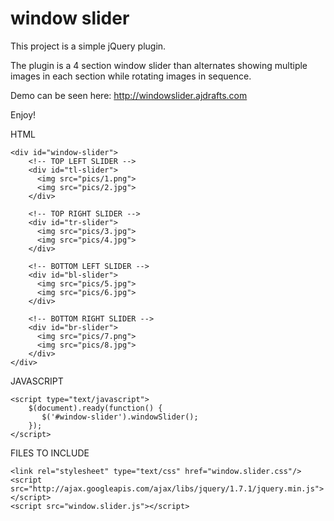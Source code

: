 # window slider

This project is a simple jQuery plugin.

The plugin is a 4 section window slider than alternates showing multiple images in each section while rotating images in sequence.

Demo can be seen here: http://windowslider.ajdrafts.com

Enjoy!


HTML

    <div id="window-slider">
        <!-- TOP LEFT SLIDER -->
        <div id="tl-slider">
          <img src="pics/1.png">
          <img src="pics/2.jpg">
        </div>
        
        <!-- TOP RIGHT SLIDER -->
        <div id="tr-slider">
          <img src="pics/3.jpg">
          <img src="pics/4.jpg">
        </div>
        
        <!-- BOTTOM LEFT SLIDER -->
        <div id="bl-slider">
          <img src="pics/5.jpg">
          <img src="pics/6.jpg">
        </div>
        
        <!-- BOTTOM RIGHT SLIDER -->
        <div id="br-slider">
          <img src="pics/7.png">
          <img src="pics/8.jpg">
        </div>
    </div>


JAVASCRIPT

    <script type="text/javascript">
        $(document).ready(function() {
           $('#window-slider').windowSlider();
        }); 
    </script>


FILES TO INCLUDE

    <link rel="stylesheet" type="text/css" href="window.slider.css"/>
    <script src="http://ajax.googleapis.com/ajax/libs/jquery/1.7.1/jquery.min.js"></script>
    <script src="window.slider.js"></script>